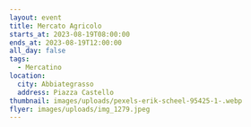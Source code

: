 ```yaml
---
layout: event
title: Mercato Agricolo
starts_at: 2023-08-19T08:00:00
ends_at: 2023-08-19T12:00:00
all_day: false
tags:
  - Mercatino
location:
  city: Abbiategrasso
  address: Piazza Castello
thumbnail: images/uploads/pexels-erik-scheel-95425-1-.webp
flyer: images/uploads/img_1279.jpeg
---
```

